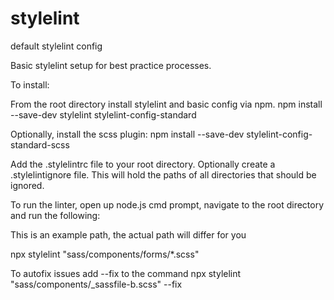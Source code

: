 # stylelint
default stylelint config

Basic stylelint setup for best practice processes.

To install:

From the root directory install stylelint and basic config via npm. 
npm install --save-dev stylelint stylelint-config-standard

Optionally, install the scss plugin:
npm install --save-dev stylelint-config-standard-scss

Add the .stylelintrc file to your root directory. Optionally create a .stylelintignore file. This will hold the paths of all directories that should be ignored.

To run the linter, open up node.js cmd prompt, navigate to the root directory and run the following:

This is an example path, the actual path will differ for you

npx stylelint "sass/components/forms/*.scss"

To autofix issues add --fix to the command
npx stylelint "sass/components/_sassfile-b.scss" --fix
